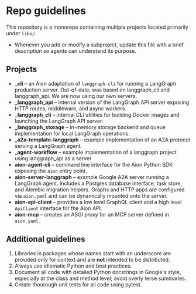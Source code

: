 # Repo guidelines

This repository is a monorepo containing multiple projects located primarily under `libs/`.

- Whenever you add or modify a subproject, update this file with a brief description so agents can understand its purpose.

## Projects

- **_cli** – an Aion adaptation of `langgraph-cli` for running a LangGraph production server. Out-of-date, was based on langgraph_cli and langgraph_api. We are now using our own servers.
- **_langgraph_api** – internal version of the LangGraph API server exposing HTTP routes, middleware, and async workers.
- **_langgraph_cli** – internal CLI utilities for building Docker images and launching the LangGraph API server.
- **_langgraph_storage** – in-memory storage backend and queue implementation for local LangGraph operations.
- **_a2a-template-langgraph** – example implementation of an A2A protocol serving a LangGraph agent.
- **_agent-workflow** – example implementation of a langgraph project using langgraph_api as a server
- **aion-agent-cli** – command line interface for the Aion Python SDK exposing the `aion` entry point.
- **aion-server-langgraph** – example Google A2A server running a LangGraph agent. Includes a Postgres database interface, task store, and Alembic migration helpers. Graphs and HTTP apps are configured via `aion.yaml` and can be dynamically mounted onto the server.
- **aion-api-client** – provides a low level GraphQL client and a high level
  `ApiClient` interface for the Aion API.
- **aion-mcp** – creates an ASGI proxy for an MCP server defined in `aion.yaml`.

## Additional guidelines

1. Libraries in packages whose names start with an underscore are provided only for context and are **not** intended to be distributed.
2. Always use idiomatic Python and best practices.
3. Document all code with detailed Python docstrings in Google's style, especially at the class and method level; avoid overly terse summaries.
4. Create thourough unit tests for all code using pytest.

